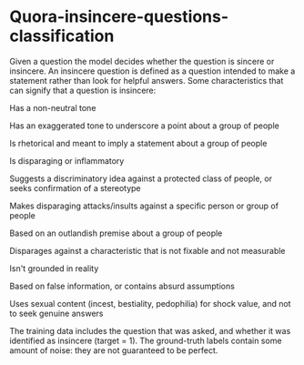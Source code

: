 # Quora-insincere-questions-classification
Given a question the model decides whether the question is sincere or insincere.
An insincere question is defined as a question intended to make a statement rather than look for helpful answers. Some characteristics that can signify that a question is insincere:

Has a non-neutral tone

Has an exaggerated tone to underscore a point about a group of people

Is rhetorical and meant to imply a statement about a group of people

Is disparaging or inflammatory

Suggests a discriminatory idea against a protected class of people, or seeks confirmation of a stereotype

Makes disparaging attacks/insults against a specific person or group of people

Based on an outlandish premise about a group of people

Disparages against a characteristic that is not fixable and not measurable

Isn't grounded in reality

Based on false information, or contains absurd assumptions

Uses sexual content (incest, bestiality, pedophilia) for shock value, and not to seek genuine answers

The training data includes the question that was asked, and whether it was identified as insincere (target = 1). The ground-truth labels contain some amount of noise: they are not guaranteed to be perfect.

